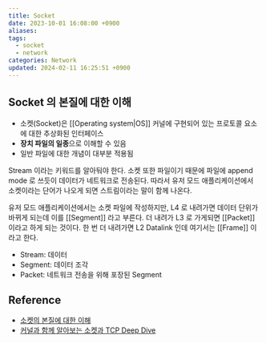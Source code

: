 ```yaml
---
title: Socket
date: 2023-10-01 16:08:00 +0900
aliases: 
tags:
  - socket
  - network
categories: Network
updated: 2024-02-11 16:25:51 +0900
---
```


## Socket 의 본질에 대한 이해

- 소켓(Socket)은 [[Operating system|OS]] 커널에 구현되어 있는 프로토콜 요소에 대한 추상화된 인터페이스
- **장치 파일의 일종**으로 이해할 수 있음
- 일반 파일에 대한 개념이 대부분 적용됨

Stream 이라는 키워드를 알아둬야 한다. 소켓 또한 파일이기 때문에 파일에 append mode 로 쓰듯이 데이터가 네트워크로 전송된다. 따라서 유저 모드 애플리케이션에서 소켓이라는 단어가 나오게 되면 스트림이라는 말이 함께 나온다.

유저 모드 애플리케이션에서는 소켓 파일에 작성하지만, L4 로 내려가면 데이터 단위가 바뀌게 되는데 이를 [[Segment]] 라고 부른다. 더 내려가 L3 로 가게되면 [[Packet]] 이라고 하게 되는 것이다. 한 번 더 내려가면 L2 Datalink 인데 여기서는 [[Frame]] 이라고 한다.

- Stream: 데이터
- Segment: 데이터 조각
- Packet: 네트워크 전송을 위해 포장된 Segment

## Reference

- [소켓의 본질에 대한 이해](https://www.youtube.com/watch?v=3jQ2dBpiqPo)
- [커널과 함께 알아보는 소켓과 TCP Deep Dive](https://brewagebear.github.io/linux-kernel-internal-3/)
